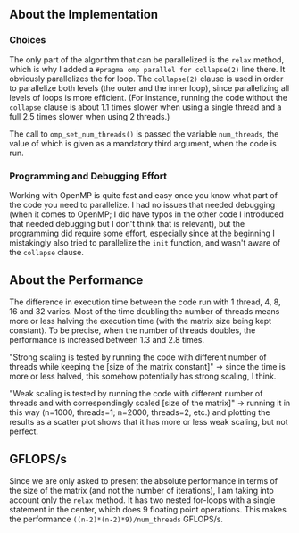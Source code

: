 ## About the Implementation
### Choices
The only part of the algorithm that can be parallelized is the `relax` method, which is why I added a 
`#pragma omp parallel for collapse(2)` line there. It obviously parallelizes the for loop. The `collapse(2)` 
clause is used in order to parallelize both levels (the outer and the inner loop), since parallelizing all levels
of loops is more efficient. (For instance, running the code without the `collapse` clause is about 1.1
times slower when using a single thread and a full 2.5 times slower when using 2 threads.)

The call to `omp_set_num_threads()` is passed the variable `num_threads`, the value of which is given as a 
mandatory third argument, when the code is run.

### Programming and Debugging Effort
Working with OpenMP is quite fast and easy once you know what part of the code you need to parallelize. I had
no issues that needed debugging (when it comes to OpenMP; I did have typos in the other code I introduced that
needed debugging but I don't think that is relevant), but the programming did require some effort, especially
since at the beginning I mistakingly also tried to parallelize the `init` function, and wasn't aware of the 
`collapse` clause.

## About the Performance
The difference in execution time between the code run with 1 thread, 4, 8, 16 and 32 varies. Most of the time 
doubling the number of threads means more or less halving the execution time (with the matrix size being kept
constant). To be precise, when the number of threads doubles, the performance is increased between 1.3 and 
2.8 times.

"Strong scaling is tested by running the code with different number of threads while keeping the [size of the
matrix constant]" -> since the time is more or less halved, this somehow potentially has strong scaling, I think.

"Weak scaling is tested by running the code with different number of threads and with correspondingly scaled 
[size of the matrix]" -> running it in this way (n=1000, threads=1; n=2000, threads=2, etc.) and plotting the 
results as a scatter plot shows that it has more or less weak scaling, but not perfect.

## GFLOPS/s
Since we are only asked to present the absolute performance in terms of the size of the matrix (and not the number
of iterations), I am taking into account only the `relax` method. It has two nested for-loops with a single statement
in the center, which does 9 floating point operations. This makes the performance `((n-2)*(n-2)*9)/num_threads` 
GFLOPS/s.
